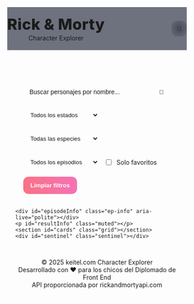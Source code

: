 <!DOCTYPE html>
<html lang="es">
<head>
  <meta charset="UTF-8" />
  <meta name="viewport" content="width=device-width, initial-scale=1.0" />
  <title>Keitel.com Character Explorer (Single)</title>
  <style>@import url('https://fonts.googleapis.com/css2?family=Inter:wght@400;600;800&display=swap');

:root{
  --bg1:#0f172a; --bg2:#111827;
  --text:#e5e7eb; --muted:#9ca3af;
  --card:rgba(255,255,255,0.06); --card-hover:rgba(255,255,255,0.09);
  --border:rgba(255,255,255,0.14);
  --primary:#7dd3fc; --primary-2:#22d3ee; --danger:#fb7185;
  --shadow:0 18px 50px rgba(0,0,0,.35); --radius:16px;
}
*{box-sizing:border-box}
html,body{height:100%}
body{
  margin:0; font-family:Inter,system-ui,-apple-system,Segoe UI,Roboto,Arial,Helvetica,sans-serif; color:var(--text);
  background:
    radial-gradient(1200px 600px at 10% -10%, rgba(56,189,248,.18), transparent 60%),
    radial-gradient(1000px 500px at 110% 10%, rgba(34,211,238,.16), transparent 60%),
    linear-gradient(135deg,var(--bg1),var(--bg2));
}
.container{max-width:1180px;margin:0 auto;padding:0 18px}
.app-header{position:sticky; top:0; z-index:20; background: rgba(15,23,42,.6);
  backdrop-filter: blur(10px); -webkit-backdrop-filter: blur(10px);
  border-bottom:1px solid rgba(255,255,255,.08);
}
.header-inner{display:flex;align-items:center;justify-content:space-between;padding:18px 0}
.app-header h1{margin:0;font-size:34px;font-weight:800;letter-spacing:.5px}
.subtitle{margin:2px 0 0 0;color:var(--muted)}
.icon-btn{border:1px solid var(--border); color:var(--text);
  background:rgba(255,255,255,.05); backdrop-filter: blur(12px);
  border-radius:12px;padding:10px 12px;cursor:pointer;
}
.controls{display:flex;flex-wrap:wrap;gap:12px; align-items:center;justify-content:flex-start;
  padding:18px; margin:18px 0 8px;
  background: rgba(255,255,255,.06); border:1px solid var(--border);
  backdrop-filter: blur(10px); -webkit-backdrop-filter: blur(10px);
  border-radius:20px; box-shadow: var(--shadow);
}
.search-group{display:flex;align-items:center;gap:10px;flex:1 1 320px}
.search-group input{flex:1; padding:12px 14px;border:1px solid var(--border);
  border-radius:12px; background:rgba(255,255,255,.07); outline:none; font-size:14px; color:var(--text);
}
.search-group input::placeholder{color:var(--muted)}
.primary-btn,.danger-btn{border:none;border-radius:12px;padding:12px 16px;cursor:pointer;
  font-weight:700; color:#0b1220; background: linear-gradient(90deg,var(--primary), var(--primary-2));
  box-shadow: var(--shadow);
}
.primary-btn:hover{filter:brightness(1.03)}
.danger-btn{background: linear-gradient(90deg, #fb7185, #f472b6); color:white;}
select{padding:12px;border-radius:12px;border:1px solid var(--border);
  background:rgba(255,255,255,.07); color:var(--text); min-width:170px;}
.chk{display:flex;align-items:center;gap:8px;color:var(--muted)}
.muted{color:var(--muted);margin:6px 0 12px 0}
.grid{display:grid; grid-template-columns: repeat( auto-fill, minmax(260px, 1fr) ); gap:20px; padding:6px 0 42px}
.card{background:var(--card); border:1px solid var(--border); border-radius:var(--radius);
  box-shadow: var(--shadow); overflow:hidden; display:flex;flex-direction:column;
  transition: transform .2s ease, background .2s ease, border-color .2s ease;
}
.card:hover{transform: translateY(-3px); background:var(--card-hover); border-color: rgba(255,255,255,.22);}
.thumb{width:100%;height:200px;object-fit:cover;background:#0b1220}
.card-content{padding:16px 16px 18px}
.card h3{margin:8px 0 8px 0;font-size:18px}
.meta{font-size:14px;color:var(--muted);line-height:1.45}
.badge-dot{display:inline-flex;align-items:center;gap:8px}
.dot{ width:9px;height:9px;border-radius:50%;display:inline-block }
.dot.alive{background:#22c55e}.dot.dead{background:#ef4444}.dot.unknown{background:#94a3b8}
.buttons{display:flex;gap:10px;margin-top:14px}
.btn{padding:10px 12px;border-radius:12px;border:1px solid var(--border);
  background:rgba(255,255,255,.07); color:var(--text); cursor:pointer}
.btn.primary{background: linear-gradient(90deg,var(--primary), var(--primary-2));
  border-color: transparent; color:#0b1220; font-weight:700}
.btn.primary:hover{filter:brightness(1.03)}
.fav-btn{margin-left:auto; background:rgba(255,255,255,.07);border:1px solid var(--border);
  border-radius:12px;padding:9px 12px;cursor:pointer;min-width:44px;color:#fcd34d}
.fav-btn.faved{background:rgba(250,204,21,.14); border-color: rgba(250,204,21,.5)}
.fav-star{font-size:18px;line-height:1}
.sentinel{height:40px}
.app-footer{text-align:center;font-size:14px;color:var(--muted);
  padding:22px 10px;margin-top:20px; border-top:1px solid rgba(255,255,255,.08);
  background: rgba(255,255,255,.04); backdrop-filter: blur(10px);}
.app-footer a{color:var(--primary);text-decoration:none}
.app-footer a:hover{text-decoration:underline}

/* Episode info banner */
.ep-info{display:none; margin:10px 0 6px; padding:12px 14px;
  background: rgba(125, 211, 252, .08); border:1px solid rgba(125, 211, 252, .35);
  border-radius: 12px; color: var(--text);}
.ep-info strong{color:#7dd3fc}
.ep-info .ep-meta{color:var(--muted); font-size: 13px}

/* Modal */
.modal{position:fixed; inset:0; display:flex; align-items:center; justify-content:center; z-index:50}
.modal.hidden{display:none}
.modal-backdrop{position:absolute; inset:0; background:rgba(0,0,0,.55); backdrop-filter: blur(2px);}
.modal-dialog{position:relative; z-index:1; max-width:780px; width:92%;
  background: rgba(255,255,255,0.06); border:1px solid rgba(255,255,255,0.18);
  backdrop-filter: blur(14px); -webkit-backdrop-filter: blur(14px);
  border-radius:16px; box-shadow: 0 30px 80px rgba(0,0,0,.45); padding:18px 18px 22px;}
.modal-close{position:absolute; top:10px; right:10px; border:1px solid rgba(255,255,255,.2);
  background:rgba(255,255,255,.08); color:#e5e7eb; border-radius:10px; padding:6px 9px; cursor:pointer}
.modal-content h2{margin:6px 0 10px 0; font-size:22px}
.modal-content .row{display:flex; flex-wrap:wrap; gap:10px; color:#cbd5e1; font-size:14px; margin-bottom:8px}
.modal-content .badge{display:inline-flex; align-items:center; gap:6px; padding:6px 10px; border-radius:999px;
  background:rgba(255,255,255,.08); border:1px solid rgba(255,255,255,.14)}
.modal-content .episodes{margin-top:12px}
.modal-content .episodes h3{font-size:16px; margin:0 0 8px 0; color:#7dd3fc}
.modal-content ul{margin:0; padding-left:18px}
.modal-content li{margin:4px 0; color:#9ca3af}
.modal-content .hero{display:flex; gap:16px; align-items:center}
.modal-content .hero img{width:132px; height:132px; object-fit:cover; border-radius:14px; border:1px solid rgba(255,255,255,.18)}
</style>
</head>
<body>
  <header class="app-header">
    <div class="container header-inner">
      <div>
        <h1>Rick & Morty</h1>
        <p class="subtitle">Character Explorer</p>
      </div>
      <button id="themeToggle" class="icon-btn" title="Tema">
        <span>🌙</span>
      </button>
    </div>
  </header>

  <main class="container">
    <section class="controls">
      <div class="search-group">
        <input id="searchInput" type="search" placeholder="Buscar personajes por nombre..." />
        <button id="searchBtn" class="primary-btn" title="Buscar">🔎</button>
      </div>
      <select id="statusSelect">
        <option value="">Todos los estados</option>
        <option value="alive">Vivo</option>
        <option value="dead">Muerto</option>
        <option value="unknown">Desconocido</option>
      </select>
      <select id="speciesSelect">
        <option value="">Todas las especies</option>
      </select>
      <select id="episodeSelect">
        <option value="">Todos los episodios</option>
      </select>
      <label class="chk">
        <input type="checkbox" id="onlyFavs" />
        Solo favoritos
      </label>
      <button id="clearBtn" class="danger-btn">Limpiar filtros</button>
    </section>

    <div id="episodeInfo" class="ep-info" aria-live="polite"></div>
    <p id="resultInfo" class="muted"></p>
    <section id="cards" class="grid"></section>
    <div id="sentinel" class="sentinel"></div>
  </main>

  <div id="modal" class="modal hidden" aria-hidden="true" role="dialog" aria-modal="true">
    <div class="modal-backdrop" data-close="modal"></div>
    <div class="modal-dialog" role="document">
      <button class="modal-close" data-close="modal" aria-label="Cerrar">✕</button>
      <div id="modalContent" class="modal-content"></div>
    </div>
  </div>

  <footer class="app-footer">
    © 2025 keitel.com Character Explorer <br />
    Desarrollado con ❤️ para los chicos del Diplomado de Front End <br />
    API proporcionada por
    <a href="https://rickandmortyapi.com" target="_blank">rickandmortyapi.com</a>
  </footer>

  <script>(function(){
  const API_BASE = "https://rickandmortyapi.com/api";
  const $ = s => document.querySelector(s);

  // --- Elements
  const searchInput=$("#searchInput"), searchBtn=$("#searchBtn"),
        statusSelect=$("#statusSelect"), speciesSelect=$("#speciesSelect"),
        episodeSelect=$("#episodeSelect"), onlyFavs=$("#onlyFavs"),
        clearBtn=$("#clearBtn"), resultInfo=$("#resultInfo"),
        cards=$("#cards"), sentinel=$("#sentinel"), episodeInfo=$("#episodeInfo"),
        modal=$("#modal"), modalContent=$("#modalContent");

  // --- State
  const state = {
    name:"", status:"", species:"", episodeId:"",
    onlyFavs:false, page:1, total:0, loading:false,
    buffer:[], mode:"api", speciesSet:new Set(),
    favorites:new Set(loadFavorites()),
    episodeMeta:null,
  };

  function loadFavorites(){ try{ return JSON.parse(localStorage.getItem("rm_favorites")||"[]"); }catch{ return []; } }
  function saveFavorites(){ localStorage.setItem("rm_favorites", JSON.stringify([...state.favorites])); }

  function showMessage(msg){ resultInfo.textContent = msg || ""; }
  function el(html){ const t=document.createElement('template'); t.innerHTML=html.trim(); return t.content.firstElementChild; }
  function statusClass(s){ s=(s||'unknown').toLowerCase(); if(s==='alive')return 'alive'; if(s==='dead')return 'dead'; return 'unknown'; }

  function renderCard(ch, isFav){
    return el(`<article class="card" data-id="${ch.id}">
      <img class="thumb" src="${ch.image}" alt="${ch.name}" loading="lazy">
      <div class="card-content">
        <h3>${ch.name}</h3>
        <div class="meta">
          <span class="badge-dot"><span class="dot ${statusClass(ch.status)}"></span>${ch.status||"Unknown"}</span>
          &nbsp;·&nbsp; ${ch.species||"Unknown"}
          <div>Origen: ${ch.origin?.name||"Unknown"}</div>
        </div>
        <div class="buttons">
          <button class="btn primary" data-action="details">Ver Detalles</button>
          <button class="fav-btn ${isFav ? "faved": ""}" data-action="fav" aria-label="Favorito">
            <span class="fav-star">${isFav ? "★" : "☆"}</span>
          </button>
        </div>
      </div>
    </article>`);
  }

  // --- API helpers
  async function fetchCharacters({ page=1, name="", status="", species="" } = {}){
    const params = new URLSearchParams();
    params.set("page", page);
    if (name) params.set("name", name);
    if (status) params.set("status", status);
    if (species) params.set("species", species);
    const res = await fetch(`${API_BASE}/character/?${params.toString()}`);
    if (!res.ok) throw new Error("Error al cargar personajes");
    return res.json();
  }

  async function fetchCharactersByIds(ids){
    if (!ids || !ids.length) return [];
    const batches = [];
    for (let i=0;i<ids.length;i+=20) batches.push(ids.slice(i,i+20));
    const out = [];
    for (const b of batches){
      const res = await fetch(`${API_BASE}/character/${b.join(",")}`);
      if (!res.ok) continue;
      const data = await res.json();
      Array.isArray(data) ? out.push(...data) : out.push(data);
    }
    return out;
  }

  async function fetchAllEpisodes(){
    let page=1, all=[];
    while (true){
      const res = await fetch(`${API_BASE}/episode?page=${page}`);
      if (!res.ok) break;
      const data = await res.json();
      all.push(...data.results);
      if (!data.info?.next) break;
      page++;
    }
    return all;
  }

  async function fetchEpisode(id){
    const res = await fetch(`${API_BASE}/episode/${id}`);
    if (!res.ok) throw new Error("Episodio no encontrado");
    return res.json();
  }

  async function fetchCharacter(id){
    const res = await fetch(`${API_BASE}/character/${id}`);
    if (!res.ok) throw new Error("Personaje no encontrado");
    return res.json();
  }

  async function fetchEpisodesByIds(ids){
    if (!ids || !ids.length) return [];
    const res = await fetch(`${API_BASE}/episode/${ids.join(",")}`);
    if (!res.ok) return [];
    const data = await res.json();
    return Array.isArray(data) ? data : [data];
  }

  // --- Modal helpers
  function openModal(html){
    modalContent.innerHTML = html;
    modal.classList.remove('hidden');
    modal.setAttribute('aria-hidden','false');
  }
  function closeModal(){
    modal.classList.add('hidden');
    modal.setAttribute('aria-hidden','true');
  }
  document.addEventListener('keydown', e=>{ if(e.key==='Escape') closeModal(); });
  modal?.addEventListener('click', e=>{ if (e.target?.dataset?.close==='modal') closeModal(); });

  // --- Init
  document.addEventListener("DOMContentLoaded", async () => {
    try{
      attachEvents();
      await hydrateEpisodes();
      await resetAndLoad();
    }catch(err){
      console.error(err);
      showMessage("Error inicializando la app.");
    }
  });

  function attachEvents(){
    let t;
    const doSearch = async () => {
      clearTimeout(t); t=setTimeout(async ()=>{ state.name = searchInput.value.trim(); await resetAndLoad(); }, 350);
    };
    searchInput.addEventListener('input', doSearch);
    searchBtn.addEventListener('click', () => { state.name = searchInput.value.trim(); resetAndLoad(); });
    statusSelect.addEventListener('change', () => { state.status = statusSelect.value; resetAndLoad(); });
    speciesSelect.addEventListener('change', () => { state.species = speciesSelect.value; resetAndLoad(); });
    episodeSelect.addEventListener('change', async () => {
      state.episodeId = episodeSelect.value;
      await updateEpisodeInfo();
      await resetAndLoad();
      window.scrollTo({top:0,behavior:'smooth'});
    });
    onlyFavs.addEventListener('change', async () => { state.onlyFavs = onlyFavs.checked; await resetAndLoad(); });
    clearBtn.addEventListener('click', async () => {
      searchInput.value=""; statusSelect.value=""; speciesSelect.value="";
      episodeSelect.value=""; onlyFavs.checked=false;
      Object.assign(state,{name:"",status:"",species:"",episodeId:"",onlyFavs:false,episodeMeta:null});
      await updateEpisodeInfo();
      await resetAndLoad();
    });

    cards.addEventListener('click', async (e) => {
      const detailsBtn = e.target.closest('[data-action="details"]');
      if (detailsBtn){
        const card = e.target.closest('.card'); const id = Number(card?.dataset?.id);
        if (id) openDetails(id);
        return;
      }
      const favBtn = e.target.closest('[data-action="fav"]');
      if (favBtn){
        const card = e.target.closest('.card'); const id = Number(card?.dataset?.id);
        toggleFavorite(id, favBtn);
      }
    });

    const observer = new IntersectionObserver(async (entries)=>{
      for (const entry of entries){ if (entry.isIntersecting) await loadMore(); }
    },{rootMargin:'120px'});
    observer.observe(sentinel);
  }

  function toggleFavorite(id, btn){
    if (!id) return;
    if (state.favorites.has(id)) state.favorites.delete(id); else state.favorites.add(id);
    saveFavorites();
    btn.classList.toggle('faved');
    const star = btn.querySelector('.fav-star'); if (star) star.textContent = btn.classList.contains('faved') ? "★" : "☆";
    if (state.onlyFavs && !state.favorites.has(id)){ const card = btn.closest('.card'); if (card) card.remove(); }
  }

  async function hydrateEpisodes(){
    const episodes = await fetchAllEpisodes();
    for (const ep of episodes){
      const opt = document.createElement("option");
      opt.value = String(ep.id); opt.textContent = `${ep.episode} – ${ep.name}`;
      episodeSelect.appendChild(opt);
    }
  }

  async function updateEpisodeInfo(){
    if (!state.episodeId){
      episodeInfo.style.display="none"; episodeInfo.innerHTML=""; return;
    }
    const ep = await fetchEpisode(state.episodeId);
    state.episodeMeta = ep;
    episodeInfo.style.display="block";
    episodeInfo.innerHTML = `<div><strong>${ep.episode}</strong> — ${ep.name}</div>
      <div class="ep-meta">Fecha de emisión: ${ep.air_date} · Personajes en este episodio: ${ep.characters?.length || 0}</div>`;
  }

  async function resetAndLoad(){
    state.page=1; state.total=0; state.buffer=[]; cards.innerHTML=""; showMessage("Cargando...");
    state.mode = (state.episodeId || state.onlyFavs) ? "local" : "api";
    await loadMore(true);
  }

  async function loadMore(isFirst=false){
    if (state.loading) return; state.loading = true;
    try{
      if (state.mode === "api"){
        const data = await fetchCharacters({ page: state.page, name: state.name, status: state.status, species: state.species });
        const items = data.results || []; state.total = data.info?.count || items.length;
        appendCards(items); state.page++; updateInfo(items.length, isFirst);
        updateSpeciesSet(items);
      }else{
        if (!state.buffer.length && isFirst){ state.buffer = await buildLocalBuffer(); state.total = state.buffer.length; }
        const start = (state.page-1)*20; const slice = state.buffer.slice(start, start+20);
        appendCards(slice); if (isFirst && !slice.length){ showMessage('Este episodio no tiene resultados con los filtros actuales (revisa "Solo favoritos" o borra filtros).'); }
        state.page++; updateInfo(slice.length, isFirst);
        updateSpeciesSet(slice);
      }
    }catch(err){
      if (isFirst){ cards.innerHTML=""; showMessage("No se encontraron resultados con los filtros actuales."); }
      console.error(err);
    }finally{ state.loading = false; }
  }

  function appendCards(list){
    const frag = document.createDocumentFragment();
    for (const ch of list){ const isFav = state.favorites.has(ch.id); frag.appendChild(renderCard(ch, isFav)); }
    cards.appendChild(frag);
  }

  function updateSpeciesSet(list){
    let updated=false;
    for (const ch of list){
      if (ch.species && !state.speciesSet.has(ch.species)){ state.speciesSet.add(ch.species); updated=true; }
    }
    if (updated){
      const current = state.species;
      while (speciesSelect.options.length > 1) speciesSelect.remove(1);
      [...state.speciesSet].sort().forEach(sp => {
        const opt = document.createElement("option");
        opt.value = sp; opt.textContent = sp;
        speciesSelect.appendChild(opt);
      });
      speciesSelect.value = current;
    }
  }

  function updateInfo(loadedCount, isFirst){
    const currently = cards.children.length;
    if (state.total){
      const start = Math.max(1, currently - loadedCount + 1);
      const end = currently;
      showMessage(`Mostrando ${start}-${end} de ${state.total} personajes`);
    }else if(isFirst){ showMessage(""); }
  }

  async function buildLocalBuffer(){
    let ids = [];
    if (state.episodeId){
      const ep = state.episodeMeta || await fetchEpisode(state.episodeId);
      ids = ep.characters.map(u => Number(u.split('/').pop())).filter(Boolean);
    } else {
      ids = [...state.favorites];
    }
    if (state.episodeId && state.onlyFavs){ const fav = new Set(state.favorites); ids = ids.filter(id => fav.has(id)); }
    const chars = await fetchCharactersByIds(ids);
    const name = state.name.toLowerCase(), status = state.status.toLowerCase(), species = state.species;
    const filtered = chars.filter(ch => {
      if (name && !String(ch.name).toLowerCase().includes(name)) return false;
      if (status && String(ch.status).toLowerCase() !== status) return false;
      if (species && String(ch.species) !== species) return false;
      return true;
    });
    filtered.sort((a,b)=>a.id-b.id);
    return filtered;
  }

  async function openDetails(id){
    try{
      const ch = await fetchCharacter(id);
      const epIds = ch.episode.map(u => Number(u.split('/').pop())).filter(Boolean);
      const eps = await fetchEpisodesByIds(epIds.slice(0,12));
      const items = eps.map(e => `<li><strong>${e.episode}</strong> — ${e.name}</li>`).join("") || "<li>Sin episodios</li>";
      const html = `
        <div class="hero">
          <img src="${ch.image}" alt="${ch.name}"/>
          <div class="meta">
            <h2>${ch.name}</h2>
            <div class="row">
              <span class="badge">Estado: ${ch.status}</span>
              <span class="badge">Especie: ${ch.species}</span>
              <span class="badge">Género: ${ch.gender}</span>
            </div>
            <div class="row">
              <span class="badge">Origen: ${ch.origin?.name || "Unknown"}</span>
              <span class="badge">Ubicación: ${ch.location?.name || "Unknown"}</span>
            </div>
          </div>
        </div>
        <div class="episodes">
          <h3>Episodios (${epIds.length})</h3>
          <ul>${items}</ul>
        </div>`;
      openModal(html);
    }catch(err){
      openModal("<p>No se pudo cargar el personaje.</p>");
      console.error(err);
    }
  }

})();</script>
</body>
</html>
